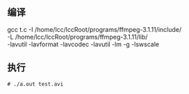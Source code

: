 ## 编译

gcc t.c -I /home/lcc/lccRoot/programs/ffmpeg-3.1.11/include/ \
        -L /home/lcc/lccRoot/programs/ffmpeg-3.1.11/lib/ \
        -lavutil -lavformat -lavcodec -lavutil -lm -g -lswscale

## 执行

~~~
# ./a.out test.avi
~~~

